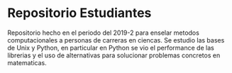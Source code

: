 # Repositorio Estudiantes
Repositorio hecho en el periodo del 2019-2 para enselar metodos computacionales a personas de carreras en ciencas. Se estudio las bases de Unix y Python, en particular en Python se vio el performance de las librerias y el uso de alternativas para solucionar problemas concretos en matematicas.
